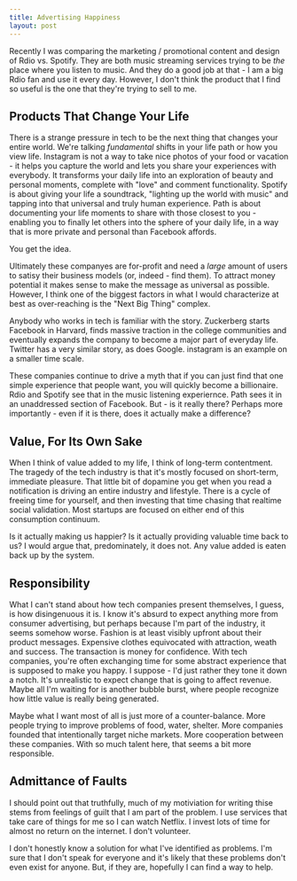 ```yaml
---
title: Advertising Happiness
layout: post
---
```


Recently I was comparing the marketing / promotional content and design of Rdio vs. Spotify. They are both music streaming services trying to be *the* place where you listen to music. And they do a good job at that - I am a big Rdio fan and use it every day. However, I don't think the product that I find so useful is the one that they're trying to sell to me.

## Products That Change Your Life

There is a strange pressure in tech to be the next thing that changes your entire world. We're talking *fundamental* shifts in your life path or how you view life. Instagram is not a way to take nice photos of your food or vacation - it helps you capture the world and lets you share your experiences with everybody. It transforms your daily life into an exploration of beauty and personal moments, complete with "love" and comment functionality. Spotify is about giving your life a soundtrack, "lighting up the world with music" and tapping into that universal and truly human experience. Path is about documenting your life moments to share with those closest to you - enabling you to finally let others into the sphere of your daily life, in a way that is more private and personal than Facebook affords.

You get the idea.

Ultimately these companyes are for-profit and need a *large* amount of users to satisy their business models (or, indeed - find them). To attract money potential it makes sense to make the message as universal as possible. However, I think one of the biggest factors in what I would characterize at best as over-reaching is the "Next Big Thing" complex.

Anybody who works in tech is familiar with the story. Zuckerberg starts Facebook in Harvard, finds massive traction in the college communities and eventually expands the company to become a major part of everyday life. Twitter has a very similar story, as does Google. instagram is an example on a smaller time scale.

These companies continue to drive a myth that if you can just find that one simple experience that people want, you will quickly become a billionaire. Rdio and Spotify see that in the music listening experiernce. Path sees it in an unaddressed section of Facebook. But - is it really there? Perhaps more importantly - even if it is there, does it actually make a difference?

## Value, For Its Own Sake

When I think of value added to my life, I think of long-term contentment. The tragedy of the tech industry is that it's mostly focused on short-term, immediate pleasure. That little bit of dopamine you get when you read a notification is driving an entire industry and lifestyle. There is a cycle of freeing time for yourself, and then investing that time chasing that realtime social validation. Most startups are focused on either end of this consumption continuum.

Is it actually making us happier? Is it actually providing valuable time back to us? I would argue that, predominately, it does not. Any value added is eaten back up by the system.

## Responsibility

What I can't stand about how tech companies present themselves, I guess, is how disingenuous it is. I know it's absurd to expect anything more from consumer advertising, but perhaps because I'm part of the industry, it seems somehow worse. Fashion is at least visibly upfront about their product messages. Expensive clothes equivocated with attraction, weath and success. The transaction is money for confidence. With tech companies, you're often exchanging time for some abstract experience that is supposed to make you happy. I suppose - I'd just rather they tone it down a notch. It's unrealistic to expect change that is going to affect revenue. Maybe all I'm waiting for is another bubble burst, where people recognize how little value is really being generated.

Maybe what I want most of all is just more of a counter-balance. More people trying to improve problems of food, water, shelter. More companies founded that intentionally target niche markets. More cooperation between these companies. With so much talent here, that seems a bit more responsible.

## Admittance of Faults

I should point out that truthfully, much of my motiviation for writing thise stems from feelings of guilt that I am part of the problem. I use services that take care of things for me so I can watch Netflix. I invest lots of time for almost no return on the internet. I don't volunteer.

I don't honestly know a solution for what I've identified as problems. I'm sure that I don't speak for everyone and it's likely that these problems don't even exist for anyone. But, if they are, hopefully I can find a way to help.